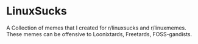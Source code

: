 # LinuxSucks
A Collection of memes that I created for r/linuxsucks and r/linuxmemes. These memes can be offensive to Loonixtards, Freetards, FOSS-gandists. 
